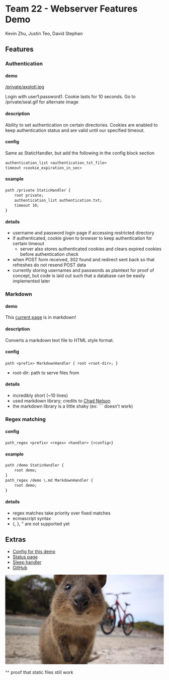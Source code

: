 <title>Team 22</title>

# Team 22 - Webserver Features Demo

Kevin Zhu, Justin Teo, David Stephan

## Features

### Authentication

#### demo

[/private/axolotl.jpg](/private/axolotl.jpg)

Login with user1:password1. Cookie lasts for 10 seconds. Go to /private/seal.gif for alternate image

#### description

Ability to set authentication on certain directories.
Cookies are enabled to keep authentication status and are valid until our specified timeout.

#### config

Same as StaticHandler, but add the following in the config block section

	authentication_list <authentication_txt_file>
	timeout <cookie_expiration_in_sec>

#### example

	path /private StaticHandler {
		root private;
		authentication_list authentication.txt;
		timeout 10;
	}

#### details

- username and password login page if accessing restricted directory
- if authenticated, cookie given to browser to keep authentication for certain timeout
	- server also stores authenticated cookies and clears expired cookies before authentication check
- when POST form received, 302 found and redirect sent back so that refreshes do not resend POST data
- currently storing usernames and passwords as plaintext for proof of concept, but code is laid out such that a database can be easily implemented later

### Markdown

#### demo

This [current page](demo.md) is in markdown!

#### description

Converts a markdown text file to HTML style format.

#### config

`path <prefix> MarkdownHandler { root <root-dir>; }`

- root-dir: path to serve files from

#### details

- incredibly short (~10 lines)
- used markdown library; credits to [Chad Nelson](https://sourceforge.net/projects/cpp-markdown/)
- the markdown library is a little shaky (ex: \`\`\` doesn't work)


### Regex matching

#### config

`path_regex <prefix> <regex> <handler> {<config>}`

#### example


	path /demo StaticHandler {
		root demo;
	}
	path_regex /demo \.md MarkdownHandler {
		root demo;
	}

#### details

- regex matches take priority over fixed matches
- ecmascript syntax
- {, }, " are not supported yet

## Extras

- [Config for this demo](democonfig)
- [Status page](/status)
- [Sleep handler](/zzz)
- [GitHub](https://github.com/UCLA-CS130/Team22)


![alt text](quokka.jpg "Logo Title Text 1")

^^ proof that static files still work
